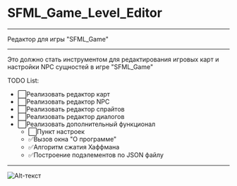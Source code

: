 # SFML_Game_Level_Editor
____
Редактор для игры "SFML_Game"
____
Это должно стать инструментом для редактирования игровых карт и настройки NPC сущностей в игре "SFML_Game"    
    
    
TODO List:
- :white_large_square:Реализовать редактор карт    
- :white_large_square:Реализовать редактор NPC    
- :white_large_square:Реализовать редактор спрайтов    
- :white_large_square:Реализовать редактор диалогов    
- :white_large_square:Реализовать дополнительный функционал    
    - :white_large_square:Пункт настроек    
    - :white_check_mark:Вызов окна "О программе"    
    - :white_check_mark:Алгоритм сжатия Хаффмана    
    - :white_check_mark:Построение подэлементов по JSON файлу    
____
![Alt-текст](https://c.radikal.ru/c06/2008/95/8433da64ffe2t.jpg "Меню редактора")
